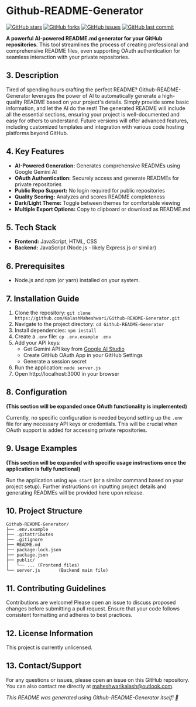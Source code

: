 # Github-README-Generator

[![GitHub stars](https://img.shields.io/github/stars/KalashMaheshwari/Github-README-Generator?style=for-the-badge)](https://github.com/KalashMaheshwari/Github-README-Generator)
[![GitHub forks](https://img.shields.io/github/forks/KalashMaheshwari/Github-README-Generator?style=for-the-badge)](https://github.com/KalashMaheshwari/Github-README-Generator)
[![GitHub issues](https://img.shields.io/github/issues/KalashMaheshwari/Github-README-Generator?style=for-the-badge)](https://github.com/KalashMaheshwari/Github-README-Generator)
[![GitHub last commit](https://img.shields.io/github/last-commit/KalashMaheshwari/Github-README-Generator?style=for-the-badge)](https://github.com/KalashMaheshwari/Github-README-Generator)


**A powerful AI-powered README.md generator for your GitHub repositories.**  This tool streamlines the process of creating professional and comprehensive README files, even supporting OAuth authentication for seamless interaction with your private repositories.

## 3. Description

Tired of spending hours crafting the perfect README?  Github-README-Generator leverages the power of AI to automatically generate a high-quality README based on your project's details. Simply provide some basic information, and let the AI do the rest!  The generated README will include all the essential sections, ensuring your project is well-documented and easy for others to understand.  Future versions will offer advanced features, including customized templates and integration with various code hosting platforms beyond GitHub.

## 4. Key Features

* **AI-Powered Generation:** Generates comprehensive READMEs using Google Gemini AI
* **OAuth Authentication:** Securely access and generate READMEs for private repositories
* **Public Repo Support:** No login required for public repositories  
* **Quality Scoring:** Analyzes and scores README completeness
* **Dark/Light Theme:** Toggle between themes for comfortable viewing
* **Multiple Export Options:** Copy to clipboard or download as README.md


## 5. Tech Stack

* **Frontend:** JavaScript, HTML, CSS
* **Backend:** JavaScript (Node.js - likely Express.js or similar)


## 6. Prerequisites

* Node.js and npm (or yarn) installed on your system.

## 7. Installation Guide

1. Clone the repository: `git clone https://github.com/KalashMaheshwari/Github-README-Generator.git`
2. Navigate to the project directory: `cd Github-README-Generator`
3. Install dependencies: `npm install`
4. Create a `.env` file: `cp .env.example .env`
5. Add your API keys:
   - Get Gemini API key from [Google AI Studio](https://makersuite.google.com/app/apikey)
   - Create GitHub OAuth App in your GitHub Settings
   - Generate a session secret
6. Run the application: `node server.js`
7. Open http://localhost:3000 in your browser

## 8. Configuration

**(This section will be expanded once OAuth functionality is implemented)**

Currently, no specific configuration is needed beyond setting up the `.env` file for any necessary API keys or credentials.  This will be crucial when OAuth support is added for accessing private repositories.


## 9. Usage Examples

**(This section will be expanded with specific usage instructions once the application is fully functional)**

Run the application using  `npm start` (or a similar command based on your project setup).  Further instructions on inputting project details and generating READMEs will be provided here upon release.


## 10. Project Structure

```
Github-README-Generator/
├── .env.example
├── .gitattributes
├── .gitignore
├── README.md
├── package-lock.json
├── package.json
├── public/
│   └── ... (Frontend files)
└── server.js       (Backend main file)
```

## 11. Contributing Guidelines

Contributions are welcome! Please open an issue to discuss proposed changes before submitting a pull request.  Ensure that your code follows consistent formatting and adheres to best practices.


## 12. License Information

This project is currently unlicensed.


## 13. Contact/Support

For any questions or issues, please open an issue on this GitHub repository.  You can also contact me directly at maheshwarikalash@outlook.com.


*This README was generated using Github-README-Generator itself! 🚀*
